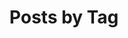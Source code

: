 ---
title: "Posts by Tag"
layout: tags
permalink: /tags/
author_profile: true

toc: true
toc_ads: true
toc_sticky: true
---